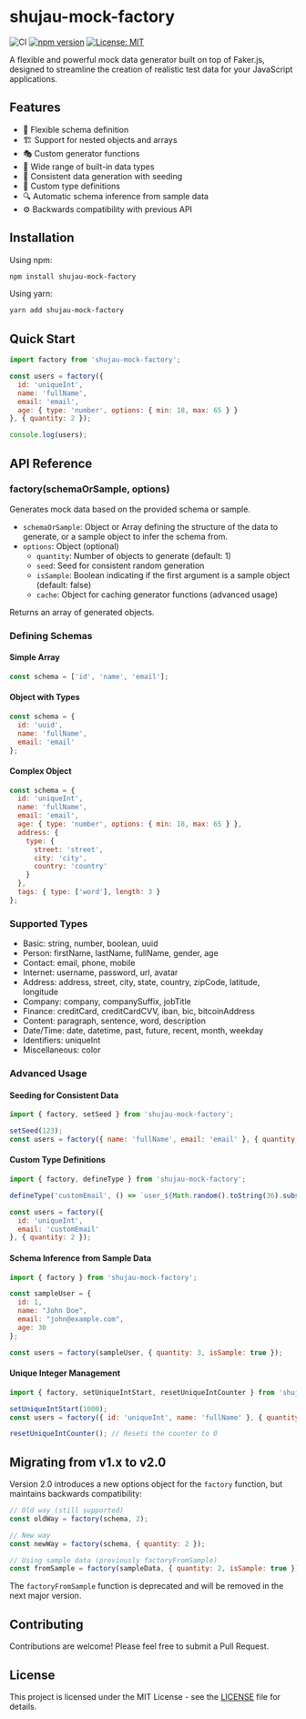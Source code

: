 # shujau-mock-factory

![CI](https://github.com/asadhshujau/mock-factory/workflows/CI/badge.svg)
[![npm version](https://badge.fury.io/js/shujau-mock-factory.svg)](https://badge.fury.io/js/shujau-mock-factory)
[![License: MIT](https://img.shields.io/badge/License-MIT-yellow.svg)](https://opensource.org/licenses/MIT)

A flexible and powerful mock data generator built on top of Faker.js, designed to streamline the creation of realistic test data for your JavaScript applications.

## Features

- 🔧 Flexible schema definition
- 🏗 Support for nested objects and arrays
- 🎭 Custom generator functions
- 🌈 Wide range of built-in data types
- 🔢 Consistent data generation with seeding
- 🧩 Custom type definitions
- 🔍 Automatic schema inference from sample data
- ⚙️ Backwards compatibility with previous API

## Installation

Using npm:
```bash
npm install shujau-mock-factory
```

Using yarn:
```bash
yarn add shujau-mock-factory
```

## Quick Start

```javascript
import factory from 'shujau-mock-factory';

const users = factory({
  id: 'uniqueInt',
  name: 'fullName',
  email: 'email',
  age: { type: 'number', options: { min: 18, max: 65 } }
}, { quantity: 2 });

console.log(users);
```

## API Reference

### factory(schemaOrSample, options)

Generates mock data based on the provided schema or sample.

- `schemaOrSample`: Object or Array defining the structure of the data to generate, or a sample object to infer the schema from.
- `options`: Object (optional)
  - `quantity`: Number of objects to generate (default: 1)
  - `seed`: Seed for consistent random generation
  - `isSample`: Boolean indicating if the first argument is a sample object (default: false)
  - `cache`: Object for caching generator functions (advanced usage)

Returns an array of generated objects.

### Defining Schemas

#### Simple Array
```javascript
const schema = ['id', 'name', 'email'];
```

#### Object with Types
```javascript
const schema = {
  id: 'uuid',
  name: 'fullName',
  email: 'email'
};
```

#### Complex Object
```javascript
const schema = {
  id: 'uniqueInt',
  name: 'fullName',
  email: 'email',
  age: { type: 'number', options: { min: 18, max: 65 } },
  address: {
    type: {
      street: 'street',
      city: 'city',
      country: 'country'
    }
  },
  tags: { type: ['word'], length: 3 }
};
```

### Supported Types

- Basic: string, number, boolean, uuid
- Person: firstName, lastName, fullName, gender, age
- Contact: email, phone, mobile
- Internet: username, password, url, avatar
- Address: address, street, city, state, country, zipCode, latitude, longitude
- Company: company, companySuffix, jobTitle
- Finance: creditCard, creditCardCVV, iban, bic, bitcoinAddress
- Content: paragraph, sentence, word, description
- Date/Time: date, datetime, past, future, recent, month, weekday
- Identifiers: uniqueInt
- Miscellaneous: color

### Advanced Usage

#### Seeding for Consistent Data

```javascript
import { factory, setSeed } from 'shujau-mock-factory';

setSeed(123);
const users = factory({ name: 'fullName', email: 'email' }, { quantity: 2 });
```

#### Custom Type Definitions

```javascript
import { factory, defineType } from 'shujau-mock-factory';

defineType('customEmail', () => `user_${Math.random().toString(36).substr(2, 5)}@example.com`);

const users = factory({
  id: 'uniqueInt',
  email: 'customEmail'
}, { quantity: 2 });
```

#### Schema Inference from Sample Data

```javascript
import { factory } from 'shujau-mock-factory';

const sampleUser = {
  id: 1,
  name: "John Doe",
  email: "john@example.com",
  age: 30
};

const users = factory(sampleUser, { quantity: 3, isSample: true });
```

#### Unique Integer Management

```javascript
import { factory, setUniqueIntStart, resetUniqueIntCounter } from 'shujau-mock-factory';

setUniqueIntStart(1000);
const users = factory({ id: 'uniqueInt', name: 'fullName' }, { quantity: 2 });

resetUniqueIntCounter(); // Resets the counter to 0
```

## Migrating from v1.x to v2.0

Version 2.0 introduces a new options object for the `factory` function, but maintains backwards compatibility:

```javascript
// Old way (still supported)
const oldWay = factory(schema, 2);

// New way
const newWay = factory(schema, { quantity: 2 });

// Using sample data (previously factoryFromSample)
const fromSample = factory(sampleData, { quantity: 2, isSample: true });
```

The `factoryFromSample` function is deprecated and will be removed in the next major version.

## Contributing

Contributions are welcome! Please feel free to submit a Pull Request.

## License

This project is licensed under the MIT License - see the [LICENSE](LICENSE) file for details.
